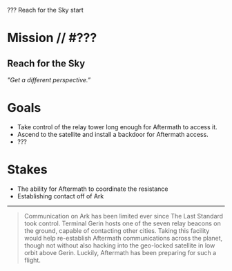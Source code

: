 ???
Reach for the Sky
start

# Mission // #???

## Reach for the Sky

*"Get a different perspective.”*  


# Goals

- Take control of the relay tower long enough for Aftermath to access it.
- Ascend to the satellite and install a backdoor for Aftermath access.
- ???

# Stakes

- The ability for Aftermath to coordinate the resistance
- Establishing contact off of Ark

---

> Communication on Ark has been limited ever since The Last Standard took control. Terminal Gerin hosts one of the seven relay beacons on the ground, capable of contacting other cities. Taking this facility would help re-establish Aftermath communications across the planet, though not without also hacking into the geo-locked satellite in low orbit above Gerin. Luckily, Aftermath has been preparing for such a flight.